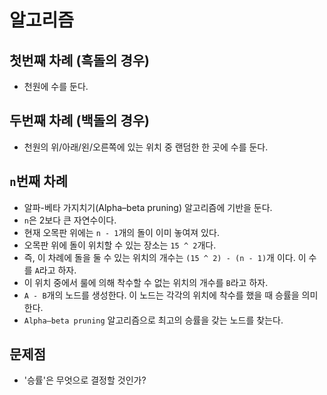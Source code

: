 # 알고리즘

## 첫번째 차례 (흑돌의 경우)
- 천원에 수를 둔다.

## 두번째 차례 (백돌의 경우)
- 천원의 위/아래/왼/오른쪽에 있는 위치 중 랜덤한 한 곳에 수를 둔다.

## `n`번째 차례
- 알파-베타 가지치기(Alpha–beta pruning) 알고리즘에 기반을 둔다.
- `n`은 2보다 큰 자연수이다.
- 현재 오목판 위에는 `n - 1`개의 돌이 이미 놓여져 있다.
- 오목판 위에 돌이 위치할 수 있는 장소는 `15 ^ 2`개다.
- 즉, 이 차례에 돌을 둘 수 있는 위치의 개수는 `(15 ^ 2) - (n - 1)`개 이다. 이 수를 `A`라고 하자.
- 이 위치 중에서 룰에 의해 착수할 수 없는 위치의 개수를 `B`라고 하자.
- `A - B`개의 노드를 생성한다. 이 노드는 각각의 위치에 착수를 했을 때 승률을 의미한다.
- `Alpha–beta pruning` 알고리즘으로 최고의 승률을 갖는 노드를 찾는다.

## 문제점
- '승률'은 무엇으로 결정할 것인가?
